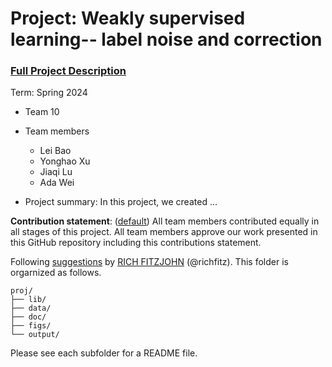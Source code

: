 # Project: Weakly supervised learning-- label noise and correction


### [Full Project Description](doc/project3_desc.md)

Term: Spring 2024

+ Team 10
+ Team members
	+ Lei Bao
	+ Yonghao Xu
	+ Jiaqi Lu
	+ Ada Wei

+ Project summary: In this project, we created ...
	
**Contribution statement**: ([default](doc/a_note_on_contributions.md)) All team members contributed equally in all stages of this project. All team members approve our work presented in this GitHub repository including this contributions statement. 

Following [suggestions](http://nicercode.github.io/blog/2013-04-05-projects/) by [RICH FITZJOHN](http://nicercode.github.io/about/#Team) (@richfitz). This folder is orgarnized as follows.

```
proj/
├── lib/
├── data/
├── doc/
├── figs/
└── output/
```

Please see each subfolder for a README file.
